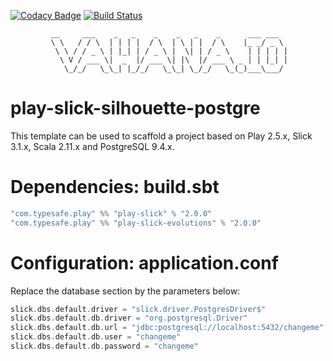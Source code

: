 [![Codacy Badge](https://api.codacy.com/project/badge/grade/51da0a5952884822a2abbf64bebb9239)](https://www.codacy.com/app/bazard-philippe/play-slick-silhouette-postgres)
[![Build Status](https://travis-ci.org/vahana-team/play-slick-postgres.svg?branch=master)](https://travis-ci.org/vahana-team/play-slick-postgres)
                                                      
             __     ___    _   _    _    _   _    _      ___ ___  
             \ \   / / \  | | | |  / \  | \ | |  / \    |_ _/ _ \ 
              \ \ / / _ \ | |_| | / _ \ |  \| | / _ \    | | | | |
               \ V / ___ \|  _  |/ ___ \| |\  |/ ___ \ _ | | |_| |
                \_/_/   \_\_| |_/_/   \_\_| \_/_/   \_(_)___\___/ 
                                                                  

# play-slick-silhouette-postgre
This template can be used to scaffold a project based on Play 2.5.x, Slick 3.1.x, Scala 2.11.x and PostgreSQL 9.4.x.

# Dependencies: build.sbt

```scala
"com.typesafe.play" %% "play-slick" % "2.0.0"
"com.typesafe.play" %% "play-slick-evolutions" % "2.0.0"
```

# Configuration: application.conf

Replace the database section by the parameters below:

```scala
slick.dbs.default.driver = "slick.driver.PostgresDriver$"
slick.dbs.default.db.driver = "org.postgresql.Driver"
slick.dbs.default.db.url = "jdbc:postgresql://localhost:5432/changeme"
slick.dbs.default.db.user = "changeme"
slick.dbs.default.db.password = "changeme"
```
